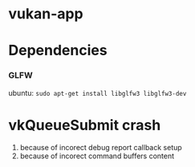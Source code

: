 # vukan-app


# Dependencies

### GLFW


ubuntu: `sudo apt-get install libglfw3 libglfw3-dev`


# vkQueueSubmit crash

1. because of incorect debug report callback setup
2. because of incorect command buffers content
